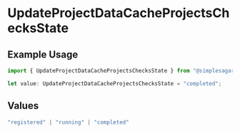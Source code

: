 # UpdateProjectDataCacheProjectsChecksState

## Example Usage

```typescript
import { UpdateProjectDataCacheProjectsChecksState } from "@simplesagar/vercel/models/updateprojectdatacacheop.js";

let value: UpdateProjectDataCacheProjectsChecksState = "completed";
```

## Values

```typescript
"registered" | "running" | "completed"
```